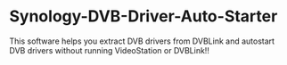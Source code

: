 # Synology-DVB-Driver-Auto-Starter
This software helps you extract DVB drivers from DVBLink and autostart DVB drivers without running VideoStation or DVBLink!!
